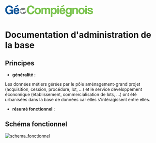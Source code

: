 ![picto](/doc/img/Logo_web-GeoCompiegnois.png)

# Documentation d'administration de la base #

## Principes
  * **généralité** :

Les données métiers gérées par le pôle aménagement-grand projet (acquisition, cession, procédure, lot, ...) et le service développement économique (établissement, commercialisation de lots, ...) ont été urbanisées dans la base de données car elles s'intéragissent entre elles.

 
 * **résumé fonctionnel** :




## Schéma fonctionnel

![schema_fonctionnel](img/schema_fonctionnel_amt_fon_eco.png)

